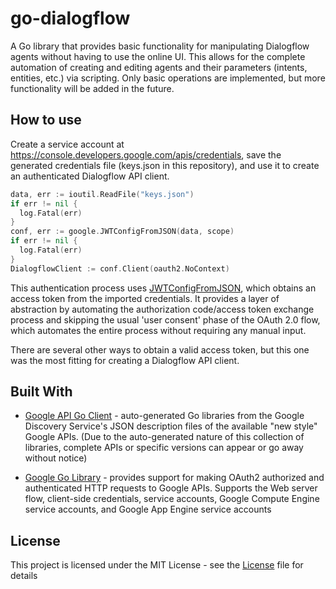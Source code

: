 # go-dialogflow
A Go library that provides basic functionality for manipulating Dialogflow agents without having to use the online UI. This allows for the complete automation of creating and editing agents and their parameters (intents, entities, etc.) via scripting. Only basic operations are implemented, but more functionality will be added in the future.

## How to use
Create a service account at https://console.developers.google.com/apis/credentials, save the generated credentials file (keys.json in this repository), and use it to create an authenticated Dialogflow API client.

```go
data, err := ioutil.ReadFile("keys.json")
if err != nil {
  log.Fatal(err)
}
conf, err := google.JWTConfigFromJSON(data, scope)
if err != nil {
  log.Fatal(err)
}
DialogflowClient := conf.Client(oauth2.NoContext)
```
This authentication process uses [JWTConfigFromJSON](https://godoc.org/golang.org/x/oauth2/google#example-JWTConfigFromJSON), which obtains an access token from the imported credentials. It provides a layer of abstraction by automating the authorization code/access token exchange process and skipping the usual 'user consent' phase of the OAuth 2.0 flow, which automates the entire process without requiring any manual input.

There are several other ways to obtain a valid access token, but this one was the most fitting for creating a Dialogflow API client.

## Built With
* [Google API Go Client](https://github.com/googleapis/google-api-go-client) - auto-generated Go libraries from the Google Discovery Service's JSON description files of the available "new style" Google APIs. (Due to the auto-generated nature of this collection of libraries, complete APIs or specific versions can appear or go away without notice)

* [Google Go Library](https://godoc.org/golang.org/x/oauth2/google) - provides support for making OAuth2 authorized and authenticated HTTP requests to Google APIs. Supports the Web server flow, client-side credentials, service accounts, Google Compute Engine service accounts, and Google App Engine service accounts

## License
This project is licensed under the MIT License - see the [License](LICENSE) file for details
